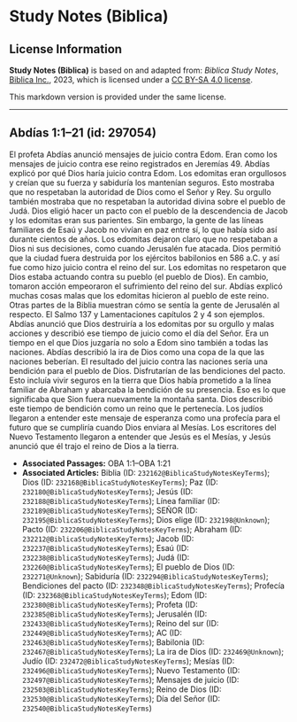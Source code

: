 # Study Notes (Biblica)

## License Information

**Study Notes (Biblica)** is based on and adapted from: _Biblica Study Notes_, [Biblica Inc.](https://www.biblica.com/), 2023, which is licensed under a [CC BY-SA 4.0 license](https://creativecommons.org/licenses/by-sa/4.0/legalcode.en).

This markdown version is provided under the same license.



--------------------------------

## Abdías 1:1–21 (id: 297054)

El profeta Abdías anunció mensajes de juicio contra Edom. Eran como los mensajes de juicio contra ese reino registrados en Jeremías 49\. Abdías explicó por qué Dios haría juicio contra Edom. Los edomitas eran orgullosos y creían que su fuerza y sabiduría los mantenían seguros. Esto mostraba que no respetaban la autoridad de Dios como el Señor y Rey. Su orgullo también mostraba que no respetaban la autoridad divina sobre el pueblo de Judá. Dios eligió hacer un pacto con el pueblo de la descendencia de Jacob y los edomitas eran sus parientes. Sin embargo, la gente de las líneas familiares de Esaú y Jacob no vivían en paz entre sí, lo que había sido así durante cientos de años. Los edomitas dejaron claro que no respetaban a Dios ni sus decisiones, como cuando Jerusalén fue atacada. Dios permitió que la ciudad fuera destruida por los ejércitos babilonios en 586 a.C. y así fue como hizo juicio contra el reino del sur. Los edomitas no respetaron que Dios estaba actuando contra su pueblo (el pueblo de Dios). En cambio, tomaron acción empeoraron el sufrimiento del reino del sur. Abdías explicó muchas cosas malas que los edomitas hicieron al pueblo de este reino. Otras partes de la Biblia muestran cómo se sentía la gente de Jerusalén al respecto. El Salmo 137 y Lamentaciones capítulos 2 y 4 son ejemplos. Abdías anunció que Dios destruiría a los edomitas por su orgullo y malas acciones y describió ese tiempo de juicio como el día del Señor. Era un tiempo en el que Dios juzgaría no solo a Edom sino también a todas las naciones. Abdías describió la ira de Dios como una copa de la que las naciones beberían. El resultado del juicio contra las naciones sería una bendición para el pueblo de Dios. Disfrutarían de las bendiciones del pacto. Esto incluía vivir seguros en la tierra que Dios había prometido a la línea familiar de Abraham y abarcaba la bendición de su presencia. Eso es lo que significaba que Sion fuera nuevamente la montaña santa. Dios describió este tiempo de bendición como un reino que le pertenecía. Los judíos llegaron a entender este mensaje de esperanza como una profecía para el futuro que se cumpliría cuando Dios enviara al Mesías. Los escritores del Nuevo Testamento llegaron a entender que Jesús es el Mesías, y Jesús anunció que él trajo el reino de Dios a la tierra.

* **Associated Passages:** OBA 1:1–OBA 1:21
* **Associated Articles:** Biblia (ID: `232162@BiblicaStudyNotesKeyTerms`); Dios (ID: `232168@BiblicaStudyNotesKeyTerms`); Paz (ID: `232180@BiblicaStudyNotesKeyTerms`); Jesús (ID: `232188@BiblicaStudyNotesKeyTerms`); Línea familiar (ID: `232189@BiblicaStudyNotesKeyTerms`); SEÑOR (ID: `232195@BiblicaStudyNotesKeyTerms`); Dios elige (ID: `232198@Unknown`); Pacto (ID: `232206@BiblicaStudyNotesKeyTerms`); Abraham (ID: `232212@BiblicaStudyNotesKeyTerms`); Jacob (ID: `232237@BiblicaStudyNotesKeyTerms`); Esaú (ID: `232238@BiblicaStudyNotesKeyTerms`); Judá (ID: `232260@BiblicaStudyNotesKeyTerms`); El pueblo de Dios (ID: `232271@Unknown`); Sabiduría (ID: `232294@BiblicaStudyNotesKeyTerms`); Bendiciones del pacto (ID: `232348@BiblicaStudyNotesKeyTerms`); Profecía (ID: `232368@BiblicaStudyNotesKeyTerms`); Edom (ID: `232380@BiblicaStudyNotesKeyTerms`); Profeta (ID: `232385@BiblicaStudyNotesKeyTerms`); Jerusalén (ID: `232433@BiblicaStudyNotesKeyTerms`); Reino del sur (ID: `232449@BiblicaStudyNotesKeyTerms`); AC (ID: `232463@BiblicaStudyNotesKeyTerms`); Babilonia (ID: `232467@BiblicaStudyNotesKeyTerms`); La ira de Dios (ID: `232469@Unknown`); Judío (ID: `232472@BiblicaStudyNotesKeyTerms`); Mesías (ID: `232496@BiblicaStudyNotesKeyTerms`); Nuevo Testamento (ID: `232497@BiblicaStudyNotesKeyTerms`); Mensajes de juicio (ID: `232503@BiblicaStudyNotesKeyTerms`); Reino de Dios (ID: `232530@BiblicaStudyNotesKeyTerms`); Día del Señor (ID: `232540@BiblicaStudyNotesKeyTerms`)

